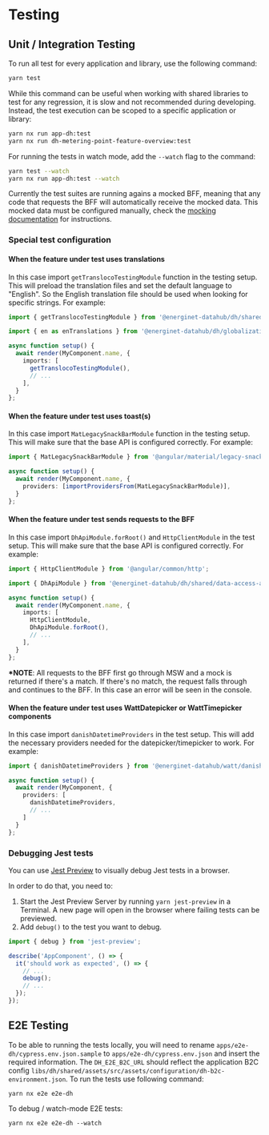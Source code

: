 # Testing

## Unit / Integration Testing

To run all test for every application and library, use the following command:

```sh
yarn test
```

While this command can be useful when working with shared libraries to test for
any regression, it is slow and not recommended during developing. Instead, the
test execution can be scoped to a specific application or library:

```sh
yarn nx run app-dh:test
yarn nx run dh-metering-point-feature-overview:test
```

For running the tests in watch mode, add the `--watch` flag to the command:

```sh
yarn test --watch
yarn nx run app-dh:test --watch
```

Currently the test suites are running agains a mocked BFF, meaning that any code
that requests the BFF will automatically receive the mocked data. This mocked
data must be configured manually, check the [mocking documentation](mocking.md)
for instructions.

### Special test configuration

#### When the feature under test uses translations

In this case import `getTranslocoTestingModule` function in the testing setup. This will preload the translation files and set the default language to "English". So the English translation file should be used when looking for specific strings. For example:

```ts
import { getTranslocoTestingModule } from '@energinet-datahub/dh/shared/test-util-i18n';

import { en as enTranslations } from '@energinet-datahub/dh/globalization/assets-localization';

async function setup() {
  await render(MyComponent.name, {
    imports: [
      getTranslocoTestingModule(),
      // ...
    ],
  }
};
```

#### When the feature under test uses toast(s)

In this case import `MatLegacySnackBarModule` function in the testing setup. This will make sure that the base API is configured correctly. For example:

```ts
import { MatLegacySnackBarModule } from '@angular/material/legacy-snack-bar';

async function setup() {
  await render(MyComponent.name, {
    providers: [importProvidersFrom(MatLegacySnackBarModule)],
  }
};
```

#### When the feature under test sends requests to the BFF

In this case import `DhApiModule.forRoot()` and `HttpClientModule` in the test setup. This will make sure that the base API is configured correctly. For example:

```ts
import { HttpClientModule } from '@angular/common/http';

import { DhApiModule } from '@energinet-datahub/dh/shared/data-access-api';

async function setup() {
  await render(MyComponent.name, {
    imports: [
      HttpClientModule,
      DhApiModule.forRoot(),
      // ...
    ],
  }
};
```

**\*NOTE**: All requests to the BFF first go through MSW and a mock is returned if there's a match. If there's no match, the request falls through and continues to the BFF. In this case an error will be seen in the console.

#### When the feature under test uses WattDatepicker or WattTimepicker components

In this case import `danishDatetimeProviders` in the test setup. This will add the necessary providers needed for the datepicker/timepicker to work. For example:

```ts
import { danishDatetimeProviders } from '@energinet-datahub/watt/danish-date-time';

async function setup() {
  await render(MyComponent, {
    providers: [
      danishDatetimeProviders,
      // ...
    ]
  }
};
```

### Debugging Jest tests

You can use [Jest Preview](https://github.com/nvh95/jest-preview) to visually debug Jest tests in a browser.

In order to do that, you need to:

1. Start the Jest Preview Server by running `yarn jest-preview` in a Terminal. A new page will open in the browser where failing tests can be previewed.
2. Add `debug()` to the test you want to debug.

```ts
import { debug } from 'jest-preview';

describe('AppComponent', () => {
  it('should work as expected', () => {
    // ...
    debug();
    // ...
  });
});
```

## E2E Testing

To be able to running the tests locally, you will need to rename `apps/e2e-dh/cypress.env.json.sample` to `apps/e2e-dh/cypress.env.json` and insert the required information. The `DH_E2E_B2C_URL` should reflect the application B2C config `libs/dh/shared/assets/src/assets/configuration/dh-b2c-environment.json`. To run the tests use following command:

`yarn nx e2e e2e-dh`

To debug / watch-mode E2E tests:

`yarn nx e2e e2e-dh --watch`
